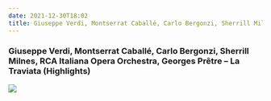 ```yaml
---
date: 2021-12-30T18:02
title: Giuseppe Verdi, Montserrat Caballé, Carlo Bergonzi, Sherrill Milnes, RCA Italiana Opera Orchestra, Georges Prêtre – La Traviata (Highlights)
---
```

### Giuseppe Verdi, Montserrat Caballé, Carlo Bergonzi, Sherrill Milnes, RCA Italiana Opera Orchestra, Georges Prêtre – La Traviata (Highlights)
[![](https://img.discogs.com/AYhjQwRE-cJZeGngIxBwmYoKFpA=/fit-in/600x623/filters:strip_icc():format(jpeg):mode_rgb():quality(90)/discogs-images/R-8055562-1640908886-2033.jpeg.jpg)][1] 

[1]: https://www.discogs.com/release/8055562
